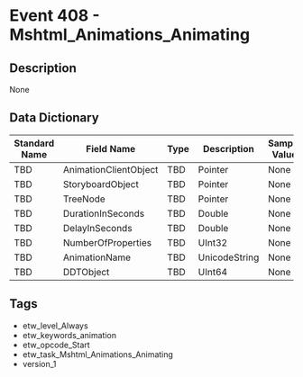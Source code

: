 # Event 408 - Mshtml_Animations_Animating

## Description
None

## Data Dictionary
|Standard Name|Field Name|Type|Description|Sample Value|
|---|---|---|---|---|
|TBD|AnimationClientObject|TBD|Pointer|None|None|
|TBD|StoryboardObject|TBD|Pointer|None|None|
|TBD|TreeNode|TBD|Pointer|None|None|
|TBD|DurationInSeconds|TBD|Double|None|None|
|TBD|DelayInSeconds|TBD|Double|None|None|
|TBD|NumberOfProperties|TBD|UInt32|None|None|
|TBD|AnimationName|TBD|UnicodeString|None|None|
|TBD|DDTObject|TBD|UInt64|None|None|

## Tags
* etw_level_Always
* etw_keywords_animation
* etw_opcode_Start
* etw_task_Mshtml_Animations_Animating
* version_1